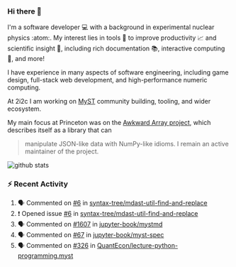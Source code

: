 ### Hi there 👋 

I'm a software developer 💻 with a background in experimental nuclear physics :atom:. My interest lies in tools :wrench: to improve productivity :chart_with_upwards_trend: and scientific insight :telescope:, including rich documentation 📚, interactive computing 🧮, and more! 

I have experience in many aspects of software engineering, including game design, full-stack web development, and high-performance numeric computing. 

At 2i2c I am working on [MyST](https://github.com/jupyter-book/mystmd) community building, tooling, and wider ecosystem. 

My main focus at Princeton was on the [Awkward Array project](awkward-array.org/), which describes itself as a library that can 
> manipulate JSON-like data with NumPy-like idioms. I remain an active maintainer of the project. 

![github stats](https://github-readme-stats.vercel.app/api?username=agoose77&show_icons=true&hide_rank=true&hide_title=true&bg_color=30,e76445,904e95&text_color=efe3ec&icon_color=efe3ec)
<!--
**agoose77/agoose77** is a ✨ _special_ ✨ repository because its `README.md` (this file) appears on your GitHub profile.

Here are some ideas to get you started:

- 🔭 I’m currently working on ...
- 🌱 I’m currently learning ...
- 👯 I’m looking to collaborate on ...
- 🤔 I’m looking for help with ...
- 💬 Ask me about ...
- 📫 How to reach me: ...
- 😄 Pronouns: ...
- ⚡ Fun fact: ...
-->

### :zap: Recent Activity

<!--START_SECTION:activity-->
1. 🗣 Commented on [#6](https://github.com/syntax-tree/mdast-util-find-and-replace/issues/6#issuecomment-2444539681) in [syntax-tree/mdast-util-find-and-replace](https://github.com/syntax-tree/mdast-util-find-and-replace)
2. ❗ Opened issue [#6](https://github.com/syntax-tree/mdast-util-find-and-replace/issues/6) in [syntax-tree/mdast-util-find-and-replace](https://github.com/syntax-tree/mdast-util-find-and-replace)
3. 🗣 Commented on [#1607](https://github.com/jupyter-book/mystmd/issues/1607#issuecomment-2443726102) in [jupyter-book/mystmd](https://github.com/jupyter-book/mystmd)
4. 🗣 Commented on [#67](https://github.com/jupyter-book/myst-spec/pull/67#issuecomment-2441988910) in [jupyter-book/myst-spec](https://github.com/jupyter-book/myst-spec)
5. 🗣 Commented on [#326](https://github.com/QuantEcon/lecture-python-programming.myst/pull/326#issuecomment-2441338767) in [QuantEcon/lecture-python-programming.myst](https://github.com/QuantEcon/lecture-python-programming.myst)
<!--END_SECTION:activity-->

